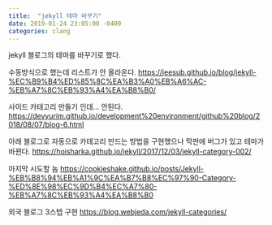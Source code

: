 ```yaml
---
title:  "jekyll 테마 바꾸기"
date: 2019-01-24 23:05:00 -0400
categories: clang
---
```

jekyll 블로그의 테마를 바꾸기로 했다.


수동방식으로 했는데 리스트가 안 올라온다.
https://jeesub.github.io/blog/jekyll-%EC%B9%B4%ED%85%8C%EA%B3%A0%EB%A6%AC-%EB%A7%8C%EB%93%A4%EA%B8%B0/

사이드 카테고리 만들기 인데...
안된다.
https://devyurim.github.io/development%20environment/github%20blog/2018/08/07/blog-6.html


아래 블로그로 자동으로 카테고리 만드는 방법을 구현했으나 막판에 버그가 있고 테마가 바뀐다.
https://hoisharka.github.io/jekyll/2017/12/03/jekyll-category-002/

마지막 시도할 놈
https://cookieshake.github.io/posts/Jekyll-%EB%B8%94%EB%A1%9C%EA%B7%B8%EC%97%90-Category-%ED%8E%98%EC%9D%B4%EC%A7%80-%EB%A7%8C%EB%93%A4%EA%B8%B0


외국 블로그 3스텝 구현
https://blog.webjeda.com/jekyll-categories/
